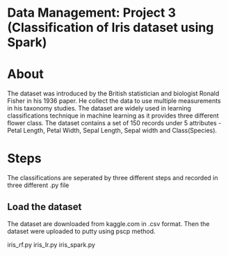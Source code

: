# Data Management: Project 3 (Classification of Iris dataset using Spark)

# About
The dataset was introduced by the British statistician and biologist Ronald Fisher in his 1936 paper. He collect the data to use multiple measurements in his taxonomy studies. The dataset are widely used in learning classifications technique in machine learning as it provides three different flower class. The dataset contains a set of 150 records under 5 attributes - Petal Length, Petal Width, Sepal Length, Sepal width and Class(Species).

# Steps
The classifications are seperated by three different steps and recorded in three different .py file

## Load the dataset
The dataset are downloaded from kaggle.com in .csv format. Then the dataset were uploaded to putty using pscp method. 



























iris_rf.py
iris_lr.py
iris_spark.py
